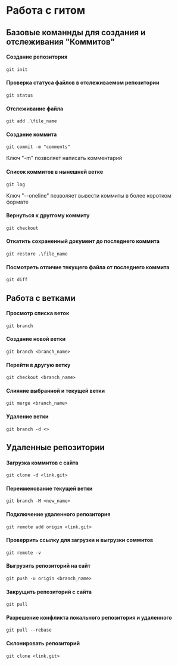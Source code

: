 # Работа с гитом

## Базовые команнды для создания и отслеживания "Коммитов"

#### Создание репозитория
```
git init
```
#### Проверка статуса файлов в отслеживаемом репозитории
```
git status
```
#### Отслеживание файла
```
git add .\file_name
```
#### Создание коммита
```
git commit -m "comments"
```
Ключ "-m" позволяет написать комментарий 
#### Список коммитов в нынешней ветке
```
git log
```
Ключ "--oneline" позволяет вывести коммиты в более коротком формате 
#### Вернуться к друггому коммиту 
```
git checkout
```
#### Откатить сохраненный документ до последнего коммита
```
git restore .\file_name
```
#### Посмотреть отличие текущего файла от последнего коммита
```
git diff
```
## Работа с ветками
#### Просмотр списка веток
```
git branch
```
#### Создание новой ветки
```
git branch <branch_name>
```
#### Перейти в другую ветку
```
git checkout <branch_name>
```
#### Слияние выбранной и текущей ветки
```
git merge <branch_name>
```
#### Удаление ветки
```
git branch -d <>
```
## Удаленные репозитории

#### Загрузка коммитов с сайта
```
git clone -d <link.git>
```
#### Переименование текущей ветки
```
git branch -M <new_name>
```
#### Подключение удаленного репозитория
```
git remote add origin <link.git>
```
#### Проверрить ссылку для загрузки и выгрузки соммитов
```
git remote -v
```
#### Выгрузить репозиторий на сайт
```
git push -u origin <branch_name>
```
#### Закрущить репозиторий с сайта
```
git pull
```
#### Разрешение конфликта локального репозитория и удаленного
```
git pull --rebase
```
#### Склонировать репозиторий
```
git clone <link.git>
```